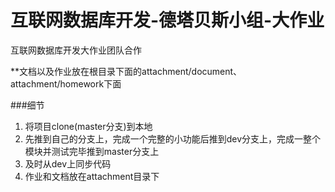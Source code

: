# 互联网数据库开发-德塔贝斯小组-大作业
互联网数据库开发大作业团队合作

**文档以及作业放在根目录下面的attachment/document、attachment/homework下面

###细节

1. 将项目clone(master分支)到本地
2. 先推到自己的分支上，完成一个完整的小功能后推到dev分支上，完成一整个模块并测试完毕推到master分支上
3. 及时从dev上同步代码
4. 作业和文档放在attachment目录下
